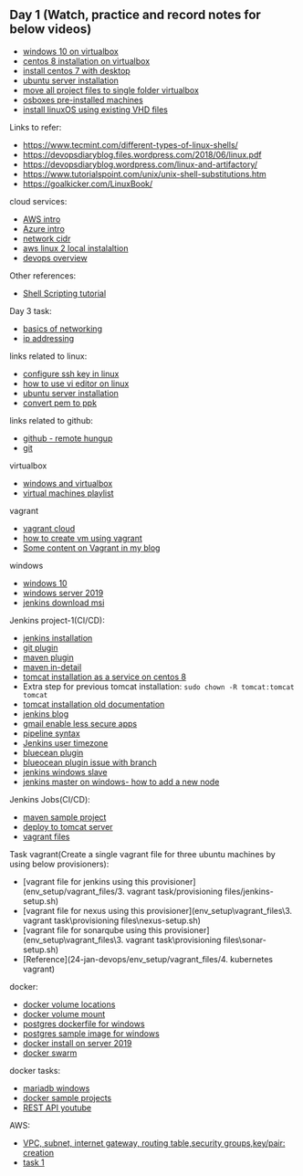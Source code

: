 ## Day 1 (Watch, practice and record notes for below videos)

- [windows 10 on virtualbox](https://www.youtube.com/watch?v=DPNd3H9rxpg&list=PLr_v6Swg6-DIxHtionQbc3v8cht2o8yoX&index=5)
- [centos 8 installation on virtualbox](https://www.youtube.com/watch?v=YFkGPmt7Vb8&list=PLr_v6Swg6-DIxHtionQbc3v8cht2o8yoX&index=17)
- [install centos 7 with desktop](https://www.youtube.com/watch?v=JmOk08A6Gr8&list=PLr_v6Swg6-DIxHtionQbc3v8cht2o8yoX&index=12)
- [ubuntu server installation](https://www.youtube.com/watch?v=Dopd_2gUaiI&list=PLr_v6Swg6-DIxHtionQbc3v8cht2o8yoX&index=14)
- [move all project files to single folder virtualbox](https://www.youtube.com/watch?v=AOM_ZU0BXKg&list=PLr_v6Swg6-DIxHtionQbc3v8cht2o8yoX&index=3)
- [osboxes pre-installed machines](https://www.youtube.com/watch?v=Yl9wnx8--8A&list=PLr_v6Swg6-DIxHtionQbc3v8cht2o8yoX&index=9)
- [install linuxOS using existing VHD files](https://www.youtube.com/watch?v=EhA6_CKVbQo&list=PLr_v6Swg6-DIxHtionQbc3v8cht2o8yoX&index=8)


Links to refer:

- https://www.tecmint.com/different-types-of-linux-shells/
- https://devopsdiaryblog.files.wordpress.com/2018/06/linux.pdf
- https://devopsdiaryblog.wordpress.com/linux-and-artifactory/
- https://www.tutorialspoint.com/unix/unix-shell-substitutions.htm
- https://goalkicker.com/LinuxBook/

cloud services:
- [AWS intro](https://www.youtube.com/watch?v=I9hD4CN_TW8&list=PLOSkvxLm9sk4y-onr0AM7ulWKn-gDS_GR&index=2)
- [Azure intro](https://www.youtube.com/watch?v=oyxFNmBhWQw&list=PLOSkvxLm9sk4y-onr0AM7ulWKn-gDS_GR&index=3)
- [network cidr](https://www.youtube.com/watch?v=cjEuvcXqtRk&list=PLr_v6Swg6-DLnvGYEHr7s-NNTKgf8cVUE&index=2&t=181s)
- [aws linux 2 local instalaltion](https://www.youtube.com/watch?v=9VSkRw5Cnnc&list=PLr_v6Swg6-DLnvGYEHr7s-NNTKgf8cVUE&index=1)
- [devops overview](https://www.youtube.com/watch?v=gr0-6WAFWlw&list=PLr_v6Swg6-DICmGtvfZ6rjrkgCmmK5EGP&index=3)

Other references:
- [Shell Scripting tutorial](https://www.youtube.com/watch?v=GtovwKDemnI)

Day 3 task:
- [basics of networking](https://www.geeksforgeeks.org/basics-computer-networking/)
- [ip addressing](https://linuxdiaryblog.blogspot.com/2019/07/networks-and-subnetting.html)

links related to linux:
- [configure ssh key in linux](https://devopsdiaryblog.wordpress.com/2021/08/02/configure-ssh-key-auth-and-disable-password-auth/)
- [how to use vi editor on linux](https://www.youtube.com/watch?v=YOBFXayvqAo&list=PLr_v6Swg6-DKuRHw1enbg9-C3_OmuwjFO&index=11)
- [ubuntu server installation](https://www.youtube.com/watch?v=Dopd_2gUaiI&list=PLr_v6Swg6-DKuRHw1enbg9-C3_OmuwjFO&index=14&t=12s)
- [convert pem to ppk](https://www.youtube.com/watch?v=XHVjpVP_bjo&list=PLr_v6Swg6-DKuRHw1enbg9-C3_OmuwjFO&index=2)

links related to github:
- [github - remote hungup](https://devopsdiaryblog.wordpress.com/2017/07/07/git-remote-end-hung-up-error/)
- [git](https://devopsdiaryblog.wordpress.com/git/)

virtualbox
- [windows and virtualbox](https://devopsdiaryblog.wordpress.com/windows/)
- [virtual machines playlist](https://www.youtube.com/playlist?list=PLr_v6Swg6-DIxHtionQbc3v8cht2o8yoX)

vagrant
- [vagrant cloud](https://app.vagrantup.com/ubuntu/boxes/trusty64)
- [how to create vm using vagrant](https://devopsdiaryblog.wordpress.com/2018/02/01/how-to-create-a-vm-using-vagrant/)
- [Some content on Vagrant in my blog](http://linuxdiaryblog.blogspot.com/p/vagrant.html)

windows
- [windows 10](https://www.microsoft.com/en-in/software-download/windows10)
- [windows server 2019](https://www.microsoft.com/en-us/evalcenter/evaluate-windows-server-2019)
- [jenkins download msi](https://www.jenkins.io/download/)

Jenkins project-1(CI/CD):
- [jenkins installation](env_setup/Jenkins_Installation.MD)
- [git plugin](env_setup/Git_plugin_install.MD)
- [maven plugin](env_setup/maven_install.MD)
- [maven in-detail](https://www.tutorialspoint.com/maven/index.htm)
- [tomcat installation as a service on centos 8](https://tecadmin.net/install-tomcat-9-on-centos-8/)
- Extra step for previous tomcat installation: ```sudo chown -R tomcat:tomcat tomcat```
- [tomcat installation old documentation](env_setup/tomcat_installation.MD)
- [jenkins blog](https://devopsdiaryblog.wordpress.com/jenkins/)
- [gmail enable less secure apps](https://hotter.io/docs/email-accounts/secure-app-gmail/)
- [pipeline syntax](https://www.jenkins.io/doc/book/pipeline/syntax/)
- [Jenkins user timezone](https://www.jenkins.io/doc/book/using/change-time-zone/)
- [bluecean plugin](https://www.jenkins.io/projects/blueocean/)
- [blueocean plugin issue with branch](https://stackoverflow.com/questions/52086288/jenkins-blueocean-only-to-build-using-a-single-branch-for-build)
- [jenkins windows slave](https://devopsbuzz.com/jenkins-windows-slave-configuration-with-screenshots/)
- [jenkins master on windows- how to add a new node](https://blog.dbi-services.com/jenkins-add-a-new-node-slave-to-your-windows-jenkins-master/)


Jenkins Jobs(CI/CD):
- [maven sample project](env_setup/jenkins_jobs/My_First_Maven_Build.MD)
- [deploy to tomcat server](env_setup/jenkins_jobs/Deploy_on_Tomcat_Server.MD)
- [vagrant files](env_setup/vagrant_files)


Task vagrant(Create a single vagrant file for three ubuntu machines by using below provisioners):
- [vagrant file for jenkins using this provisioner](env_setup/vagrant_files/3. vagrant task/provisioning files/jenkins-setup.sh)
- [vagrant file for nexus using this provisioner](env_setup\vagrant_files\3. vagrant task\provisioning files\nexus-setup.sh)
- [vagrant file for sonarqube using this provisioner](env_setup\vagrant_files\3. vagrant task\provisioning files\sonar-setup.sh)
- [Reference](24-jan-devops/env_setup/vagrant_files/4. kubernetes vagrant)

docker:
- [docker volume locations](https://www.freecodecamp.org/news/where-are-docker-images-stored-docker-container-paths-explained/)
- [docker volume mount](https://www.geeksforgeeks.org/mounting-a-volume-inside-docker-container/)
- [postgres dockerfile for windows](https://devopsdiaryblog.wordpress.com/2020/03/11/postgres-windows-container/)
- [postgres sample image for windows](https://hub.docker.com/repository/docker/uday1kiran/postgres)
- [docker install on server 2019](https://devopsdiaryblog.wordpress.com/2020/05/01/install-on-server-2019/)
- [docker swarm](https://devopsdiaryblog.wordpress.com/docker-swarm/)

docker tasks:
- [mariadb windows](https://mariadb.org/download/?t=mariadb&p=mariadb&r=10.6.5&os=windows&cpu=x86_64&pkg=msi&m=aliyun)
- [docker sample projects](https://github.com/uday-globuslive/DockerSampleApps)
- [REST API youtube](https://www.youtube.com/watch?v=qVTAB8Z2VmA)

AWS:
- [VPC, subnet, internet gateway, routing table,security groups,key/pair: creation](https://devopsdiaryblog.wordpress.com/2019/07/29/vpc-subnet-internet-gateway-routing-table-creation/)
- [task 1](https://github.com/uday-globuslive/24-jan-devops/tree/main/aws/vpc-subnet-task)
